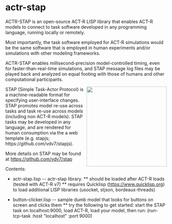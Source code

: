 # actr-stap

ACTR-STAP is an open-source ACT-R LISP library that enables ACT-R models to connect to task software developed in any programming language, running locally or remotely. 

Most importantly, the task software employed for ACT-R simulations would be the same software that is employed in human experiments and/or simulations with other modeling frameworks.

ACTR-STAP enables millisecond-precision model-controlled timing, even for faster-than-real-time simulations, and STAP message log files may be played back and analyzed on equal footing with those of humans and other computational participants. 

<img src="https://raw.githubusercontent.com/vdv7/stap/master/pres/stap-icon.png" width=250 align=right>
STAP (Simple Task-Actor Protocol) is a machine-readable format for specifying user-interface changes. 
STAP promotes model re-use across tasks and task re-use across models (including non ACT-R models).
STAP tasks may be developed in any language, and are rendered for human consumption via the a web template (e.g. stapjs; https://github.com/vdv7/stapjs).

More details on STAP may be found at https://github.com/vdv7/stap

Contents:

* actr-stap.lisp -- actr-stap library.
** should be loaded after ACT-R loads (tested with ACT-R v7)
** requires Quicklisp (https://www.quicklisp.org) to load additional LISP libraries (usocket, stjson, bordeaux-threads)

* button-clicker.lisp -- sample dumb model that looks for buttons on screen and clicks them
** try the following to get started: start the STAP task on localhost:9000, load ACT-R, load your model, then run:
         (run-tcp-task :host "localhost" :port 9000)

